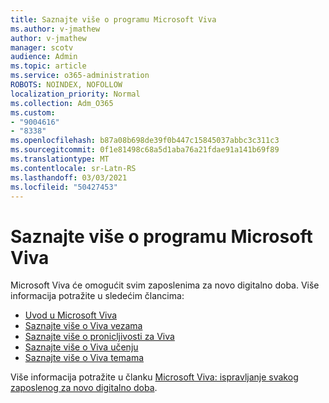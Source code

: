 ```yaml
---
title: Saznajte više o programu Microsoft Viva
ms.author: v-jmathew
author: v-jmathew
manager: scotv
audience: Admin
ms.topic: article
ms.service: o365-administration
ROBOTS: NOINDEX, NOFOLLOW
localization_priority: Normal
ms.collection: Adm_O365
ms.custom:
- "9004616"
- "8338"
ms.openlocfilehash: b87a08b698de39f0b447c15845037abbc3c311c3
ms.sourcegitcommit: 0f1e81498c68a5d1aba76a21fdae91a141b69f89
ms.translationtype: MT
ms.contentlocale: sr-Latn-RS
ms.lasthandoff: 03/03/2021
ms.locfileid: "50427453"
---
```

# <a name="learn-about-microsoft-viva"></a>Saznajte više o programu Microsoft Viva

Microsoft Viva će omogućit svim zaposlenima za novo digitalno doba. Više informacija potražite u sledećim člancima:

- [Uvod u Microsoft Viva](https://www.microsoft.com/microsoft-viva/overview)
- [Saznajte više o Viva vezama](https://aka.ms/VivaConnectionsBlog/)
- [Saznajte više o pronicljivosti za Viva](https://aka.ms/VivaInsightsBlog)
- [Saznajte više o Viva učenju](https://aka.ms/VivaLearningBlog)
- [Saznajte više o Viva temama](https://aka.ms/viva/topics/blog)

Više informacija potražite u članku [Microsoft Viva: ispravljanje svakog zaposlenog za novo digitalno doba](https://www.microsoft.com/microsoft-365/blog/2021/02/04/microsoft-viva-empowering-every-employee-for-the-new-digital-age/).
